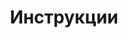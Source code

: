 ---
slug: "/post135"
title: "Инструкции"
metaTitle: "Syntax Highlighting is the meta title tag for this page"
metaDescription: "This is the meta description for this page"
---